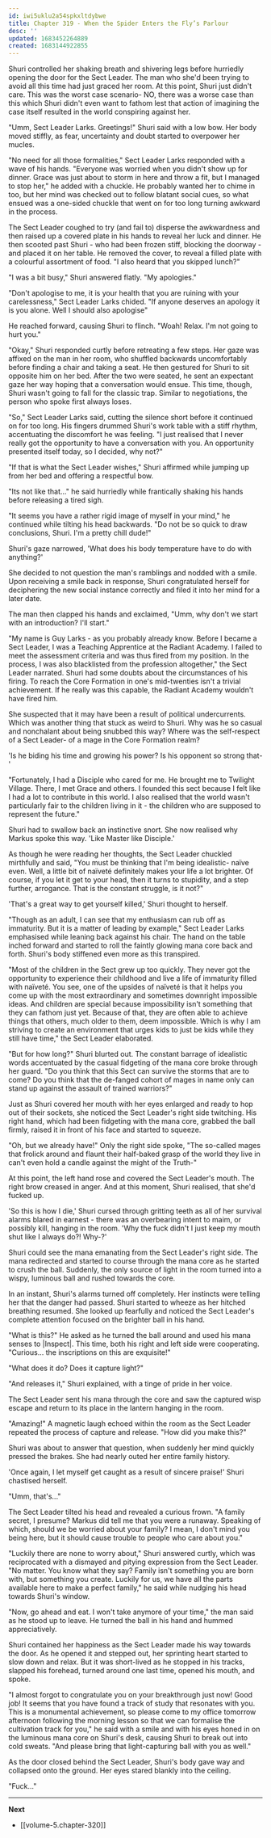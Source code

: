 ```yaml
---
id: iwi5uklu2a54spkxltdybwe
title: Chapter 319 - When the Spider Enters the Fly’s Parlour
desc: ''
updated: 1683452264889
created: 1683144922855
---
```


Shuri controlled her shaking breath and shivering legs before hurriedly opening the door for the Sect Leader. The man who she'd been trying to avoid all this time had just graced her room. At this point, Shuri just didn't care. This was the worst case scenario- NO, there was a worse case than this which Shuri didn't even want to fathom lest that action of imagining the case itself resulted in the world conspiring against her.

"Umm, Sect Leader Larks. Greetings!" Shuri said with a low bow. Her body moved stiffly, as fear, uncertainty and doubt started to overpower her mucles.

"No need for all those formalities," Sect Leader Larks responded with a wave of his hands. "Everyone was worried when you didn't show up for dinner. Grace was just about to storm in here and throw a fit, but I managed to stop her," he added with a chuckle. He probably wanted her to chime in too, but her mind was checked out to follow blatant social cues, so what ensued was a one-sided chuckle that went on for too long turning awkward in the process. 

The Sect Leader coughed to try (and fail to) disperse the awkwardness and then raised up a covered plate in his hands to reveal her luck and dinner. He then scooted past Shuri - who had been frozen stiff, blocking the doorway - and placed it on her table. He removed the cover, to reveal a filled plate with a colourful assortment of food. "I also heard that you skipped lunch?"

"I was a bit busy," Shuri answered flatly. "My apologies."

"Don't apologise to me, it is your health that you are ruining with your carelessness," Sect Leader Larks chided. "If anyone deserves an apology it is you alone. Well I should also apologise"

He reached forward, causing Shuri to flinch. "Woah! Relax. I'm not going to hurt you."

"Okay," Shuri responded curtly before retreating a few steps. Her gaze was affixed on the man in her room, who shuffled backwards uncomfortably before finding a chair and taking a seat. He then gestured for Shuri to sit opposite him on her bed. After the two were seated, he sent an expectant gaze her way hoping that a conversation would ensue. This time, though, Shuri wasn't going to fall for the classic trap. Similar to negotiations, the person who spoke first always loses.

"So," Sect Leader Larks said, cutting the silence short before it continued on for too long. His fingers drummed Shuri's work table with a stiff rhythm, accentuating the discomfort he was feeling. "I just realised that I never really got the opportunity to have a conversation with you. An opportunity presented itself today, so I decided, why not?"

"If that is what the Sect Leader wishes," Shuri affirmed while jumping up from her bed and offering a respectful bow.

"Its not like that..." he said hurriedly while frantically shaking his hands before releasing a tired sigh.

"It seems you have a rather rigid image of myself in your mind," he continued while tilting his head backwards. "Do not be so quick to draw conclusions, Shuri. I'm a pretty chill dude!"

Shuri's gaze narrowed, 'What does his body temperature have to do with anything?'

She decided to not question the man's ramblings and nodded with a smile. Upon receiving a smile back in response, Shuri congratulated herself for deciphering the new social instance correctly and filed it into her mind for a later date.

The man then clapped his hands and exclaimed, "Umm, why don't we start with an introduction? I'll start."

"My name is Guy Larks - as you probably already know. Before I became a Sect Leader, I was a Teaching Apprentice at the Radiant Academy. I failed to meet the assessment criteria and was thus fired from my position. In the process, I was also blacklisted from the profession altogether," the Sect Leader narrated. Shuri had some doubts about the circumstances of his firing. To reach the Core Formation in one's mid-twenties isn't a trivial achievement. If he really was this capable, the Radiant Academy wouldn't have fired him.

She suspected that it may have been a result of political undercurrents. Which was another thing that stuck as weird to Shuri. Why was he so casual and nonchalant about being snubbed this way? Where was the self-respect of a Sect Leader- of a mage in the Core Formation realm?

'Is he biding his time and growing his power? Is his opponent so strong that-'

"Fortunately, I had a Disciple who cared for me. He brought me to Twilight Village. There, I met Grace and others. I founded this sect because I felt like I had a lot to contribute in this world. I also realised that the world wasn't particularly fair to the children living in it - the children who are supposed to represent the future."

Shuri had to swallow back an instinctive snort. She now realised why Markus spoke this way. 'Like Master like Disciple.'

As though he were reading her thoughts, the Sect Leader chuckled mirthfully and said, "You must be thinking that I'm being idealistic- naïve even. Well, a little bit of naïveté definitely makes your life a lot brighter. Of course, if you let it get to your head, then it turns to stupidity, and a step further, arrogance. That is the constant struggle, is it not?"

'That's a great way to get yourself killed,' Shuri thought to herself.

"Though as an adult, I can see that my enthusiasm can rub off as immaturity. But it is a matter of leading by example," Sect Leader Larks emphasised while leaning back against his chair. The hand on the table inched forward and started to roll the faintly glowing mana core back and forth. Shuri's body stiffened even more as this transpired.

"Most of the children in the Sect grew up too quickly. They never got the opportunity to experience their childhood and live a life of immaturity filled with naïveté. You see, one of the upsides of naïveté is that it helps you come up with the most extraordinary and sometimes downright impossible ideas. And children are special because impossibility isn't something that they can fathom just yet. Because of that, they are often able to achieve things that others, much older to them, deem impossible. Which is why I am striving to create an environment that urges kids to just be kids while they still have time," the Sect Leader elaborated.

"But for how long?" Shuri blurted out. The constant barrage of idealistic words accentuated by the casual fidgeting of the mana core broke through her guard. "Do you think that this Sect can survive the storms that are to come? Do you think that the de-fanged cohort of mages in name only can stand up against the assault of trained warriors?"

Just as Shuri covered her mouth with her eyes enlarged and ready to hop out of their sockets, she noticed the Sect Leader's right side twitching. His right hand, which had been fidgeting with the mana core, grabbed the ball firmly, raised it in front of his face and started to squeeze.

"Oh, but we already have!" Only the right side spoke, "The so-called mages that frolick around and flaunt their half-baked grasp of the world they live in can't even hold a candle against the might of the Truth-"

At this point, the left hand rose and covered the Sect Leader's mouth. The right brow creased in anger. And at this moment, Shuri realised, that she'd fucked up.

'So this is how I die,' Shuri cursed through gritting teeth as all of her survival alarms blared in earnest - there was an overbearing intent to maim, or possibly kill, hanging in the room. 'Why the fuck didn't I just keep my mouth shut like I always do?! Why-?'

Shuri could see the mana emanating from the Sect Leader's right side. The mana redirected and started to course through the mana core as he started to crush the ball. Suddenly, the only source of light in the room turned into a wispy, luminous ball and rushed towards the core.

In an instant, Shuri's alarms turned off completely. Her instincts were telling her that the danger had passed. Shuri started to wheeze as her hitched breathing resumed. She looked up fearfully and noticed the Sect Leader's complete attention focused on the brighter ball in his hand. 

"What is this?" He asked as he turned the ball around and used his mana senses to |Inspect|. This time, both his right and left side were cooperating. "Curious... the inscriptions on this are exquisite!"

"What does it do? Does it capture light?"

"And releases it," Shuri explained, with a tinge of pride in her voice.

The Sect Leader sent his mana through the core and saw the captured wisp escape and return to its place in the lantern hanging in the room.

"Amazing!" A magnetic laugh echoed within the room as the Sect Leader repeated the process of capture and release. "How did you make this?"

Shuri was about to answer that question, when suddenly her mind quickly pressed the brakes. She had nearly outed her entire family history.

'Once again, I let myself get caught as a result of sincere praise!' Shuri chastised herself.

"Umm, that's..."

The Sect Leader tilted his head and revealed a curious frown. "A family secret, I presume? Markus did tell me that you were a runaway. Speaking of which, should we be worried about your family? I mean, I don't mind you being here, but it should cause trouble to people who care about you."

"Luckily there are none to worry about," Shuri answered curtly, which was reciprocated with a dismayed and pitying expression from the Sect Leader. "No matter. You know what they say? Family isn't something you are born with, but something you create. Luckily for us, we have all the parts available here to make a perfect family," he said while nudging his head towards Shuri's window.

"Now, go ahead and eat. I won't take anymore of your time," the man said as he stood up to leave. He turned the ball in his hand and hummed appreciatively.

Shuri contained her happiness as the Sect Leader made his way towards the door. As he opened it and stepped out, her sprinting heart started to slow down and relax. But it was short-lived as he stopped in his tracks, slapped his forehead, turned around one last time, opened his mouth, and spoke.

"I almost forgot to congratulate you on your breakthrough just now! Good job! It seems that you have found a track of study that resonates with you. This is a monumental achievement, so please come to my office tomorrow afternoon following the morning lesson so that we can formalise the cultivation track for you," he said with a smile and with his eyes honed in on the luminous mana core on Shuri's desk, causing Shuri to break out into cold sweats. "And please bring that light-capturing ball with you as well."

As the door closed behind the Sect Leader, Shuri's body gave way and collapsed onto the ground. Her eyes stared blankly into the ceiling.

"Fuck..."

____

**Next**
* [[volume-5.chapter-320]]